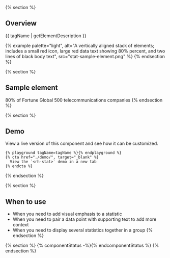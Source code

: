 {% section %}
## Overview

{{ tagName | getElementDescription }}

{% example palette="light",
           alt="A vertically aligned stack of elements; includes a small red icon, large red data text showing 80% percent, and two lines of black body text",
           src="stat-sample-element.png" %}
{% endsection %}

{% section %}
## Sample element
  <rh-stat>
    <pf-icon slot="icon" set="fas" icon="tower-cell" size="lg" style="color: #ee0000"></pf-icon>
    <span slot="statistic">80%</span>
    <span>of Fortune Global 500 telecommunications companies</span>
  </rh-stat>
{% endsection %}

{% section %}
  ## Demo
  View a live version of this component and see how it can be customized.

    {% playground tagName=tagName %}{% endplayground %}
    {% cta href="./demo/", target="_blank" %}
      View the `<rh-stat>` demo in a new tab
    {% endcta %}
{% endsection %}

{% section %}
## When to use 
- When you need to add visual emphasis to a statistic
- When you need to pair a data point with supporting text to add more context
- When you need to display several statistics together in a group
{% endsection %}

{% section %}
  {% componentStatus -%}{% endcomponentStatus %}
{% endsection %}
